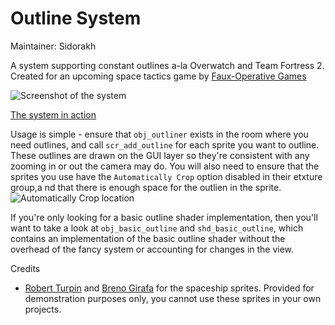 
# Outline System

Maintainer: Sidorakh

A  system supporting constant outlines a-la Overwatch and Team Fortress 2. Created for an upcoming space tactics game by [Faux-Operative Games](http://fauxoperativegames.com/)

![Screenshot of the system](https://i.imgur.com/iFrQQuw.png)

[The system in action](https://lithi.io/file/9140.mp4)



Usage is simple - ensure that `obj_outliner` exists in the room where you need outlines, and call `scr_add_outline` for each sprite you want to outline. These outlines are drawn on the GUI layer so they're consistent with any zooming in or out the camera may do. You will also need to ensure that the sprites you use have the `Automatically Crop` option disabled in their etxture group,a nd that there is enough space for the outlien in the sprite. 
![Automatically Crop location](https://i.imgur.com/je1Fsjf.png)

If you're only looking for a basic outline shader implementation, then you'll want to take a look at `obj_basic_outline` and `shd_basic_outline`, which contains an implementation of the basic outline shader without the overhead of the fancy system or accounting for changes in the view. 


Credits
 - [Robert Turpin]( https://thisnorthernboy.blog/) and [Breno Girafa](https://www.artstation.com/breno_girafa) for the spaceship sprites. Provided for demonstration purposes only, you cannot use these sprites in your own projects. 
